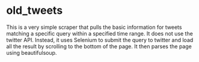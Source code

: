 # old_tweets
This is a very simple scraper that pulls the basic information for tweets matching a specific query within a specified time range. It does not use the twitter API. Instead, it uses Selenium to submit the query to twitter and load all the result by scrolling to the bottom of the page. It then parses the page using beautifulsoup.
